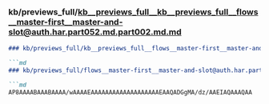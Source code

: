 ### kb/previews_full/kb__previews_full__kb__previews_full__flows__master-first__master-and-slot@auth.har.part052.md.part002.md.md

```md
### kb/previews_full/kb__previews_full__flows__master-first__master-and-slot@auth.har.part052.md.part002.md

```md
### kb/previews_full/flows__master-first__master-and-slot@auth.har.part052.md (part 002)

```md
AP8AAAABAAABAAAA/wAAAAEAAAAAAAAAAAAAAAAAAAEAAQADGgMA/dz/AAEIAQAAAQAA
```

```

```

```
